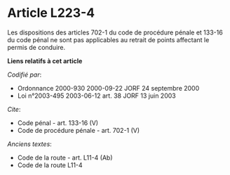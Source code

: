# Article L223-4

Les dispositions des articles 702-1 du code de procédure pénale et 133-16 du code pénal ne sont pas applicables au retrait de
points affectant le permis de conduire.

**Liens relatifs à cet article**

_Codifié par_:

  - Ordonnance 2000-930 2000-09-22 JORF 24 septembre 2000
  - Loi n°2003-495 2003-06-12 art. 38 JORF 13 juin 2003

_Cite_:

  - Code pénal - art. 133-16 (V)
  - Code de procédure pénale - art. 702-1 (V)

_Anciens textes_:

  - Code de la route - art. L11-4 (Ab)
  - Code de la route L11-4

